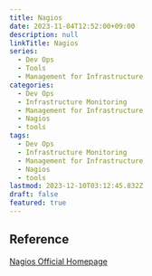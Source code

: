 ```yaml
---
title: Nagios
date: 2023-11-04T12:52:00+09:00
description: null
linkTitle: Nagios
series:
  - Dev Ops
  - Tools
  - Management for Infrastructure
categories:
  - Dev Ops
  - Infrastructure Monitoring
  - Management for Infrastructure
  - Nagios
  - tools
tags:
  - Dev Ops
  - Infrastructure Monitoring
  - Management for Infrastructure
  - Nagios
  - tools
lastmod: 2023-12-10T03:12:45.832Z
draft: false
featured: true
---
```


## Reference

[Nagios Official Homepage](https://www.nagios.org/)
